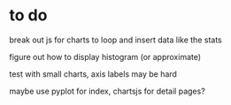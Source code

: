# to do

break out js for charts to loop and insert data like the stats

figure out how to display histogram (or approximate)

test with small charts, axis labels may be hard

maybe use pyplot for index, chartsjs for detail pages?
